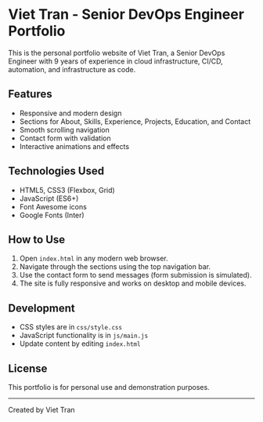 # Viet Tran - Senior DevOps Engineer Portfolio

This is the personal portfolio website of Viet Tran, a Senior DevOps Engineer with 9 years of experience in cloud infrastructure, CI/CD, automation, and infrastructure as code.

## Features

- Responsive and modern design
- Sections for About, Skills, Experience, Projects, Education, and Contact
- Smooth scrolling navigation
- Contact form with validation
- Interactive animations and effects

## Technologies Used

- HTML5, CSS3 (Flexbox, Grid)
- JavaScript (ES6+)
- Font Awesome icons
- Google Fonts (Inter)

## How to Use

1. Open `index.html` in any modern web browser.
2. Navigate through the sections using the top navigation bar.
3. Use the contact form to send messages (form submission is simulated).
4. The site is fully responsive and works on desktop and mobile devices.

## Development

- CSS styles are in `css/style.css`
- JavaScript functionality is in `js/main.js`
- Update content by editing `index.html`

## License

This portfolio is for personal use and demonstration purposes.

---

Created by Viet Tran
